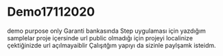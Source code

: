 # Demo17112020
demo purpose only
Garanti bankasında Step uygulaması için yazdığım samplelar
proje içersinde url public olmadığı için projeyi localinize çektiğinizde url açılmayaiblir
Çalışıtğım yapıyı da sizinle paylşamk isteidm.
